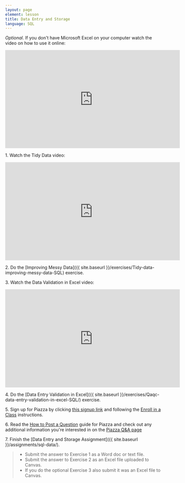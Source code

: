```yaml
---
layout: page
element: lesson
title: Data Entry and Storage
language: SQL
---
```


*Optional*. If you don't have Microsoft Excel on your computer watch the video on how to use it online:

<iframe width="560" height="315" src="https://www.youtube-nocookie.com/embed/ePrGRj9o7sU" frameborder="0" allow="accelerometer; autoplay; encrypted-media; gyroscope; picture-in-picture" allowfullscreen></iframe>

1\. Watch the Tidy Data video:

<iframe width="560" height="315" src="https://www.youtube-nocookie.com/embed/KggGgrVsOK8" frameborder="0" allow="accelerometer; autoplay; encrypted-media; gyroscope; picture-in-picture" allowfullscreen></iframe>

2\. Do the [Improving Messy Data]({{ site.baseurl }}/exercises/Tidy-data-improving-messy-data-SQL) exercise.

3\. Watch the Data Validation in Excel video:

<iframe width="560" height="315" src="https://www.youtube-nocookie.com/embed/TBbelqMGXCw" frameborder="0" allow="accelerometer; autoplay; encrypted-media; gyroscope; picture-in-picture" allowfullscreen></iframe>

4\. Do the [Data Entry Validation in Excel]({{ site.baseurl }}/exercises/Qaqc-data-entry-validation-in-excel-SQL/) exercise.

5\. Sign up for Piazza by clicking [this signup link](https://piazza.com/ufl/fall2020/wis6934) and following the [Enroll in a Class](https://support.piazza.com/support/solutions/articles/48000574382-student-enroll-in-a-class) instructions.

6\. Read the [How to Post a Question](https://support.piazza.com/support/solutions/articles/48000574396-students-post-a-question) guide for Piazza and check out any additional information you're interested in on the [Piazza Q&A page](https://support.piazza.com/support/solutions/folders/48000404468)

7\. Finish the [Data Entry and Storage Assignment]({{ site.baseurl }}/assignments/sql-data/).

> * Submit the answer to Exercise 1 as a Word doc or text file.
> * Submit the answer to Exercise 2 as an Excel file uploaded to Canvas.
> * If you do the optional Exercise 3 also submit it was an Excel file to Canvas.